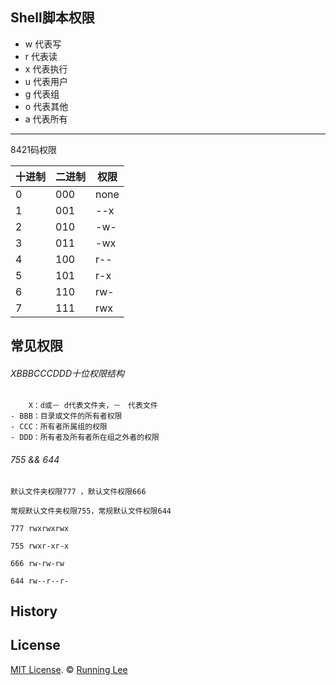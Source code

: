 ## Shell脚本权限


- w 代表写
- r 代表读
- x 代表执行
- u 代表用户
- g 代表组
- o 代表其他
- a 代表所有


---

8421码权限


十进制 | 二进制 | 权限
---|---|---
0 | 000 |none
1 | 001 | --x
2 | 010 |-w-
3 | 011 | -wx
4 | 100 |r--
5 | 101 | r-x
6 | 110 |rw-
7 | 111 | rwx

## 常见权限

###### XBBBCCCDDD十位权限结构

```
    X：d或－ d代表文件夹，－　代表文件
- BBB：目录或文件的所有者权限
- CCC：所有者所属组的权限
- DDD：所有者及所有者所在组之外者的权限

```

###### 755 && 644

```
默认文件夹权限777 ，默认文件权限666

常规默认文件夹权限755，常规默认文件权限644

777 rwxrwxrwx

755 rwxr-xr-x

666 rw-rw-rw

644 rw--r--r-
```


## History

## License

[MIT License](https://opensource.org/licenses/mit-license.html). ©  [Running Lee](mailto:lihui870920@gmail.com)